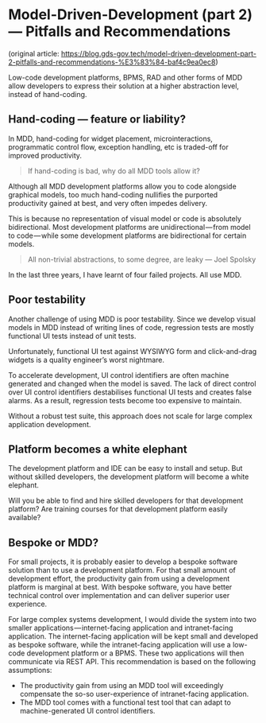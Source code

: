 # Model-Driven-Development (part 2) — Pitfalls and Recommendations

(original article: https://blog.gds-gov.tech/model-driven-development-part-2-pitfalls-and-recommendations-%E3%83%84-baf4c9ea0ec8)

Low-code development platforms, BPMS, RAD and other forms of MDD allow developers to express their solution at a higher abstraction level, instead of hand-coding.

## Hand-coding — feature or liability?

In MDD, hand-coding for widget placement, microinteractions, programmatic control flow, exception handling, etc is traded-off for improved productivity.

> If hand-coding is bad, why do all MDD tools allow it?

Although all MDD development platforms allow you to code alongside graphical models, too much hand-coding nullifies the purported productivity gained at best, and very often impedes delivery.

This is because no representation of visual model or code is absolutely bidirectional. Most development platforms are unidirectional — from model to code — while some development platforms are bidirectional for certain models.

> All non-trivial abstractions, to some degree, are leaky — Joel Spolsky

In the last three years, I have learnt of four failed projects. All use MDD.

## Poor testability

Another challenge of using MDD is poor testability. Since we develop visual models in MDD instead of writing lines of code, regression tests are mostly functional UI tests instead of unit tests.

Unfortunately, functional UI test against WYSIWYG form and click-and-drag widgets is a quality engineer’s worst nightmare.

To accelerate development, UI control identifiers are often machine generated and changed when the model is saved. The lack of direct control over UI control identifiers destabilises functional UI tests and creates false alarms. As a result, regression tests become too expensive to maintain.

Without a robust test suite, this approach does not scale for large complex application development.

## Platform becomes a white elephant

The development platform and IDE can be easy to install and setup. But without skilled developers, the development platform will become a white elephant.

Will you be able to find and hire skilled developers for that development platform? Are training courses for that development platform easily available?

## Bespoke or MDD?

For small projects, it is probably easier to develop a bespoke software solution than to use a development platform. For that small amount of development effort, the productivity gain from using a development platform is marginal at best. With bespoke software, you have better technical control over implementation and can deliver superior user experience.

For large complex systems development, I would divide the system into two smaller applications — internet-facing application and intranet-facing application. The internet-facing application will be kept small and developed as bespoke software, while the intranet-facing application will use a low-code development platform or a BPMS. These two applications will then communicate via REST API. This recommendation is based on the following assumptions:

- The productivity gain from using an MDD tool will exceedingly compensate the so-so user-experience of intranet-facing application.
- The MDD tool comes with a functional test tool that can adapt to machine-generated UI control identifiers.
